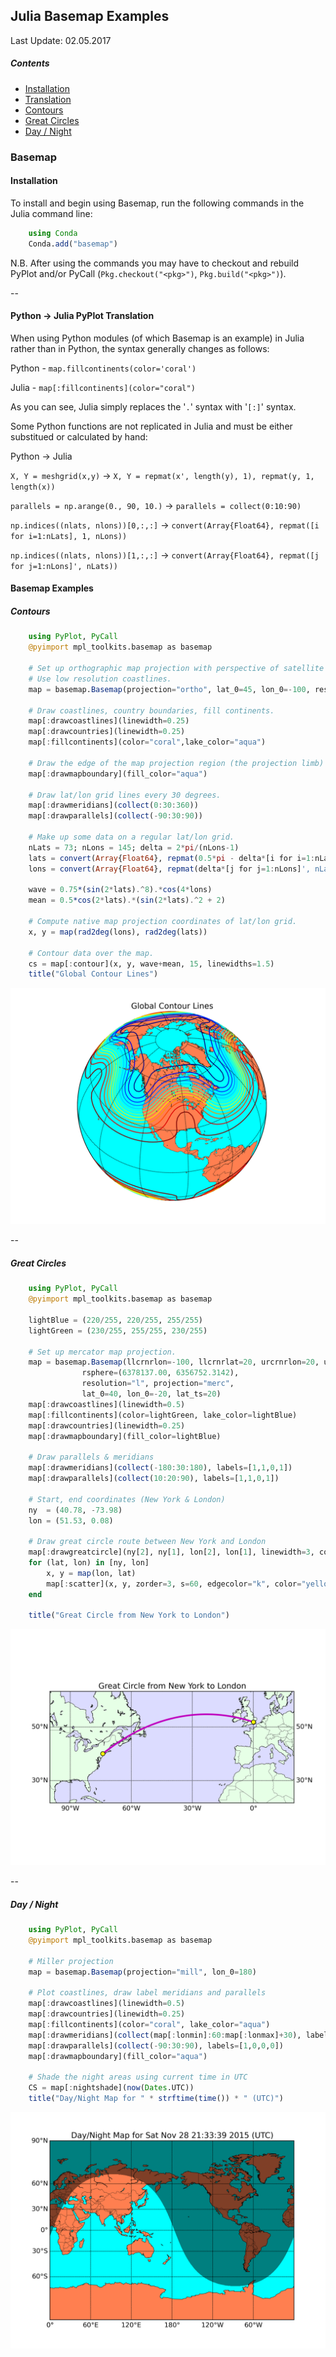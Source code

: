 ## Julia Basemap Examples
Last Update: 02.05.2017<br>

##### Contents

<ul>
<li><a href="#installation">Installation</a></li>
<li><a href="#translation">Translation</a></li>
<li><a href="#contours">Contours</a></li>
<li><a href="#greatCircles">Great Circles</a></li>
<li><a href="#dayNight">Day / Night</a></li>
</ul>

### Basemap
#### Installation<a name="installation"></a>

To install and begin using Basemap, run the following commands in the Julia command line:
```julia
	using Conda
	Conda.add("basemap")
```
N.B. After using the commands you may have to checkout and rebuild PyPlot and/or PyCall (`Pkg.checkout("<pkg>")`, `Pkg.build("<pkg>")`).
 
--

#### Python -> Julia PyPlot Translation<a name="translation"></a>

When using Python modules (of which Basemap is an example) in Julia rather than in Python, the syntax generally changes as follows:

Python - `map.fillcontinents(color='coral')`

Julia - `map[:fillcontinents](color="coral")`

As you can see, Julia simply replaces the '`.`' syntax with '`[:]`' syntax. 

Some Python functions are not replicated in Julia and must be either substitued or calculated by hand:

Python → Julia

`X, Y = meshgrid(x,y)` → `X, Y = repmat(x', length(y), 1), repmat(y, 1, length(x))`

`parallels = np.arange(0., 90, 10.)` → `parallels = collect(0:10:90)`

`np.indices((nlats, nlons))[0,:,:]` → `convert(Array{Float64}, repmat([i for i=1:nLats], 1, nLons))`

`np.indices((nlats, nlons))[1,:,:]` → `convert(Array{Float64}, repmat([j for j=1:nLons]', nLats))`


#### Basemap Examples

##### Contours<a name="contours"></a>

```julia
	using PyPlot, PyCall
	@pyimport mpl_toolkits.basemap as basemap

	# Set up orthographic map projection with perspective of satellite looking down at 45N, 100W.
	# Use low resolution coastlines.
	map = basemap.Basemap(projection="ortho", lat_0=45, lon_0=-100, resolution="l")

	# Draw coastlines, country boundaries, fill continents.
	map[:drawcoastlines](linewidth=0.25)
	map[:drawcountries](linewidth=0.25)
	map[:fillcontinents](color="coral",lake_color="aqua")

	# Draw the edge of the map projection region (the projection limb)
	map[:drawmapboundary](fill_color="aqua")

	# Draw lat/lon grid lines every 30 degrees.
	map[:drawmeridians](collect(0:30:360))
	map[:drawparallels](collect(-90:30:90))

	# Make up some data on a regular lat/lon grid.
	nLats = 73; nLons = 145; delta = 2*pi/(nLons-1)
	lats = convert(Array{Float64}, repmat(0.5*pi - delta*[i for i=1:nLats], 1, nLons))
	lons = convert(Array{Float64}, repmat(delta*[j for j=1:nLons]', nLats))

	wave = 0.75*(sin(2*lats).^8).*cos(4*lons)
	mean = 0.5*cos(2*lats).*(sin(2*lats).^2 + 2)

	# Compute native map projection coordinates of lat/lon grid.
	x, y = map(rad2deg(lons), rad2deg(lats))

	# Contour data over the map.
	cs = map[:contour](x, y, wave+mean, 15, linewidths=1.5)
	title("Global Contour Lines")
```

![Contour](https://raw.githubusercontent.com/jpwspicer/Gists/master/basemap/01contourExample.png "Contour")

--

##### Great Circles<a name="greatCircles"></a>

```julia
	using PyPlot, PyCall
	@pyimport mpl_toolkits.basemap as basemap

	lightBlue = (220/255, 220/255, 255/255)
	lightGreen = (230/255, 255/255, 230/255)

	# Set up mercator map projection.
	map = basemap.Basemap(llcrnrlon=-100, llcrnrlat=20, urcrnrlon=20, urcrnrlat=60,
	            rsphere=(6378137.00, 6356752.3142),
	            resolution="l", projection="merc",
	            lat_0=40, lon_0=-20, lat_ts=20)
	map[:drawcoastlines](linewidth=0.5)
	map[:fillcontinents](color=lightGreen, lake_color=lightBlue)
	map[:drawcountries](linewidth=0.25)
	map[:drawmapboundary](fill_color=lightBlue)

	# Draw parallels & meridians
	map[:drawmeridians](collect(-180:30:180), labels=[1,1,0,1])
	map[:drawparallels](collect(10:20:90), labels=[1,1,0,1])

	# Start, end coordinates (New York & London)
	ny  = (40.78, -73.98)
	lon = (51.53, 0.08)

	# Draw great circle route between New York and London
	map[:drawgreatcircle](ny[2], ny[1], lon[2], lon[1], linewidth=3, color="m")
	for (lat, lon) in [ny, lon]
	    x, y = map(lon, lat)
	    map[:scatter](x, y, zorder=3, s=60, edgecolor="k", color="yellow")
	end

	title("Great Circle from New York to London")
```

![Great Circle](https://raw.githubusercontent.com/jpwspicer/Gists/master/basemap/02greatCircleExample.png "Great Circle")

--

##### Day / Night<a name="dayNight"></a>

```julia
	using PyPlot, PyCall
	@pyimport mpl_toolkits.basemap as basemap

	# Miller projection
	map = basemap.Basemap(projection="mill", lon_0=180)

	# Plot coastlines, draw label meridians and parallels
	map[:drawcoastlines](linewidth=0.5)
	map[:drawcountries](linewidth=0.25)
	map[:fillcontinents](color="coral", lake_color="aqua")
	map[:drawmeridians](collect(map[:lonmin]:60:map[:lonmax]+30), labels=[0,0,0,1])
	map[:drawparallels](collect(-90:30:90), labels=[1,0,0,0])
	map[:drawmapboundary](fill_color="aqua")

	# Shade the night areas using current time in UTC
	CS = map[:nightshade](now(Dates.UTC))
	title("Day/Night Map for " * strftime(time()) * " (UTC)")
```

![Day / Night](https://raw.githubusercontent.com/jpwspicer/Gists/master/basemap/03dayNightExample.png "Day / Night")